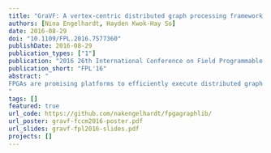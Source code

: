```yaml
---
title: "GraVF: A vertex-centric distributed graph processing framework on FPGAs"
authors: [Nina Engelhardt, Hayden Kwok-Hay So]
date: 2016-08-29
doi: "10.1109/FPL.2016.7577360"
publishDate: 2016-08-29
publication_types: ["1"]
publication: "2016 26th International Conference on Field Programmable Logic and Applications (FPL)"
publication_short: "FPL'16"
abstract: "
FPGAs are promising platforms to efficiently execute distributed graph algorithms. Unfortunately, they are notoriously hard to program, especially when the problem size and system complexity increases. In this paper, we propose GraVF, a high-level design framework for distributed graph processing on FPGAs. It leverages the vertex-centric paradigm, which is naturally distributed and requires the user to define only very small kernels and their associated message semantics for the target application. The user design may subsequently be elaborated and compiled to the target system automatically by the framework. To demonstrate the flexibility and capabilities of the proposed framework, 4 graph algorithms with distinct requirements have been implemented, namely breadth-first search, PageRank, single source shortest path, and connected component. Results show that the proposed framework is capable of producing FPGA designs with performance comparable to similar custom designs while requiring only minimal input from the user.
"
tags: []
featured: true
url_code: https://github.com/nakengelhardt/fpgagraphlib/
url_poster: gravf-fccm2016-poster.pdf
url_slides: gravf-fpl2016-slides.pdf
projects: []
---
```

